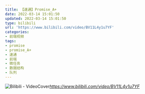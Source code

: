 ```yaml
---
title: 【速通】Promise_A+
date: 2022-03-14 15:01:50
updated: 2022-03-14 15:01:50
type: bilibili
url: 'https://www.bilibili.com/video/BV11L4y1u7YF'
categories:
- 前端视频
tags:
- promise
- promise_A+
- 速通
- 前端
- 微任务
- 数据结构
- 队列
---
```


![Bilibili - VideoCover](https://cdn.jsdelivr.net/gh/Meglody/Meglody.github.io@gh-pages/images/bilibili-cover/bilibili-cover-3.png)_https://www.bilibili.com/video/BV11L4y1u7YF_

<!-- more -->